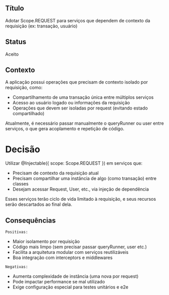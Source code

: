 ## Título

Adotar Scope.REQUEST para serviços que dependem de contexto da requisição (ex: transação, usuário)

## Status

Aceito

## Contexto

A aplicação possui operações que precisam de contexto isolado por requisição, como:

- Compartilhamento de uma transação única entre múltiplos serviços
- Acesso ao usuário logado ou informações da requisição
- Operações que devem ser isoladas por request (evitando estado compartilhado)

Atualmente, é necessário passar manualmente o queryRunner ou user entre serviços, o que gera acoplamento e repetição de código.

# Decisão

Utilizar @Injectable({ scope: Scope.REQUEST }) em serviços que:

- Precisam de contexto da requisição atual
- Precisam compartilhar uma instância de algo (como transação) entre classes
- Desejam acessar Request, User, etc., via injeção de dependência

Esses serviços terão ciclo de vida limitado à requisição, e seus recursos serão descartados ao final dela.

## Consequências

`Positivas:`

- Maior isolamento por requisição
- Código mais limpo (sem precisar passar queryRunner, user etc.)
- Facilita a arquitetura modular com serviços reutilizáveis
- Boa integração com interceptors e middlewares

`Negativas:`

- Aumenta complexidade de instância (uma nova por request)
- Pode impactar performance se mal utilizado
- Exige configuração especial para testes unitários e e2e
